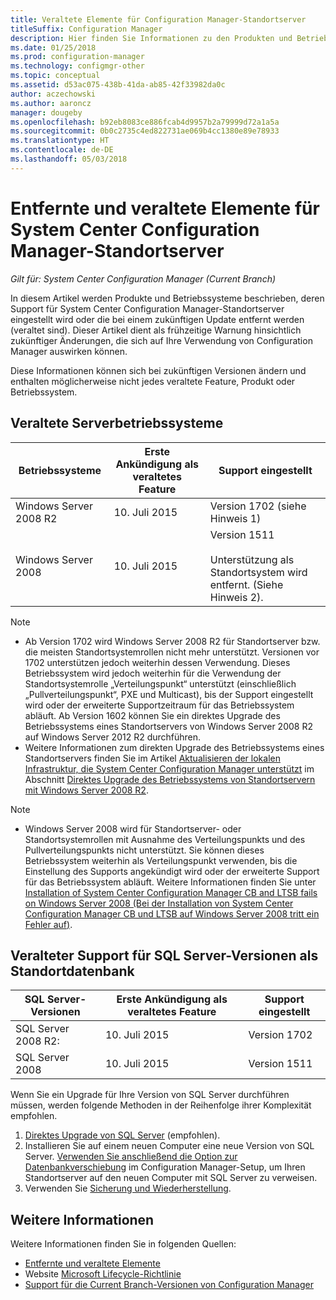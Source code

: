 ```yaml
---
title: Veraltete Elemente für Configuration Manager-Standortserver
titleSuffix: Configuration Manager
description: Hier finden Sie Informationen zu den Produkten und Betriebssystemen, die von System Center Configuration Manager für Standortserver nicht mehr unterstützt werden.
ms.date: 01/25/2018
ms.prod: configuration-manager
ms.technology: configmgr-other
ms.topic: conceptual
ms.assetid: d53ac075-438b-41da-ab85-42f33982da0c
author: aczechowski
ms.author: aaroncz
manager: dougeby
ms.openlocfilehash: b92eb8083ce886fcab4d9957b2a79999d72a1a5a
ms.sourcegitcommit: 0b0c2735c4ed822731ae069b4cc1380e89e78933
ms.translationtype: HT
ms.contentlocale: de-DE
ms.lasthandoff: 05/03/2018
---
```

# <a name="removed-and-deprecated-for-system-center-configuration-manager-site-servers"></a>Entfernte und veraltete Elemente für System Center Configuration Manager-Standortserver

*Gilt für: System Center Configuration Manager (Current Branch)*

In diesem Artikel werden Produkte und Betriebssysteme beschrieben, deren Support für System Center Configuration Manager-Standortserver eingestellt wird oder die bei einem zukünftigen Update entfernt werden (veraltet sind). Dieser Artikel dient als frühzeitige Warnung hinsichtlich zukünftiger Änderungen, die sich auf Ihre Verwendung von Configuration Manager auswirken können.  

Diese Informationen können sich bei zukünftigen Versionen ändern und enthalten möglicherweise nicht jedes veraltete Feature, Produkt oder Betriebssystem.  


## <a name="deprecated-server-operating-systems"></a>Veraltete Serverbetriebssysteme  

|**Betriebssysteme**|**Erste Ankündigung als veraltetes Feature**|**Support eingestellt** |  
|-|-|-| 
|Windows Server 2008 R2|10. Juli 2015| Version 1702 (siehe Hinweis 1)| 
|Windows Server 2008|10. Juli 2015|Version 1511 </br></br>Unterstützung als Standortsystem wird entfernt. (Siehe Hinweis 2).|  

>[!NOTE]
>-   Ab Version 1702 wird Windows Server 2008 R2 für Standortserver bzw. die meisten Standortsystemrollen nicht mehr unterstützt. Versionen vor 1702 unterstützen jedoch weiterhin dessen Verwendung. Dieses Betriebssystem wird jedoch weiterhin für die Verwendung der Standortsystemrolle „Verteilungspunkt“ unterstützt (einschließlich „Pullverteilungspunkt“, PXE und Multicast), bis der Support eingestellt wird oder der erweiterte Supportzeitraum für das Betriebssystem abläuft. Ab Version 1602 können Sie ein direktes Upgrade des Betriebssystems eines Standortservers von Windows Server 2008 R2 auf Windows Server 2012 R2 durchführen.  
>- Weitere Informationen zum direkten Upgrade des Betriebssystems eines Standortservers finden Sie im Artikel [Aktualisieren der lokalen Infrastruktur, die System Center Configuration Manager unterstützt](/sccm/core/servers/manage/upgrade-on-premises-infrastructure#bkmk_from2008r2) im Abschnitt [Direktes Upgrade des Betriebssystems von Standortservern mit Windows Server 2008 R2](/sccm/core/servers/manage/upgrade-on-premises-infrastructure).

>[!NOTE]
>-   Windows Server 2008 wird für Standortserver- oder Standortsystemrollen mit Ausnahme des Verteilungspunkts und des Pullverteilungspunkts nicht unterstützt. Sie können dieses Betriebssystem weiterhin als Verteilungspunkt verwenden, bis die Einstellung des Supports angekündigt wird oder der erweiterte Support für das Betriebssystem abläuft. Weitere Informationen finden Sie unter [Installation of System Center Configuration Manager CB and LTSB fails on Windows Server 2008 (Bei der Installation von System Center Configuration Manager CB und LTSB auf Windows Server 2008 tritt ein Fehler auf)](https://support.microsoft.com/help/4015095).

## <a name="deprecated-support-for-sql-server-versions-as-a-site-database"></a>Veralteter Support für SQL Server-Versionen als Standortdatenbank  

|**SQL Server-Versionen**|**Erste Ankündigung als veraltetes Feature**|**Support eingestellt**|   
|-|-|-| 
|SQL Server 2008 R2:|10. Juli 2015|Version 1702| 
|SQL Server 2008|10. Juli 2015|Version 1511|  


Wenn Sie ein Upgrade für Ihre Version von SQL Server durchführen müssen, werden folgende Methoden in der Reihenfolge ihrer Komplexität empfohlen.
1. [Direktes Upgrade von SQL Server](/sccm/core/servers/manage/upgrade-on-premises-infrastructure#a-namebkmksupconfigupgradedbsrva-upgrade-sql-server-on-the-site-database-server) (empfohlen).
2. Installieren Sie auf einem neuen Computer eine neue Version von SQL Server. [Verwenden Sie anschließend die Option zur Datenbankverschiebung](/sccm/core/servers/manage/modify-your-infrastructure#a-namebkmkdbconfiga-modify-the-site-database-configuration) im Configuration Manager-Setup, um Ihren Standortserver auf den neuen Computer mit SQL Server zu verweisen.
3. Verwenden Sie [Sicherung und Wiederherstellung](/sccm/protect/understand/backup-and-recovery).


## <a name="more-information"></a>Weitere Informationen
Weitere Informationen finden Sie in folgenden Quellen:
 - [Entfernte und veraltete Elemente](/sccm/core/plan-design/changes/deprecated/removed-and-deprecated)
 - Website [Microsoft Lifecycle-Richtlinie](https://support.microsoft.com/lifecycle)
 - [Support für die Current Branch-Versionen von Configuration Manager](/sccm/core/servers/manage/current-branch-versions-supported)